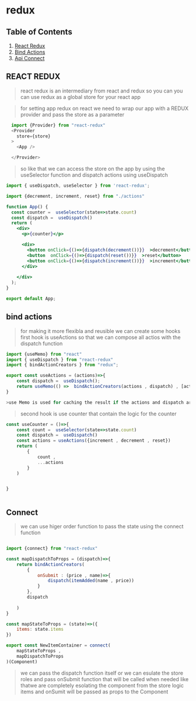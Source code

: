 # redux
## Table of Contents
1. [React Redux](#react-redux)
2. [Bind Actions](#bind-actions)
3. [Api Connect]("#connect")
## REACT REDUX

> react redux is an intermediary from  react and redux so you can you can use redux as a global store for your react app


> for setting app redux on react we need to  wrap our app with a REDUX provider and pass the store as a parameter
```js
  import {Provider} from "react-redux"
  <Provider
    store={store}
  >
    <App />

  </Provider>

```
> so like that we can access the store on the app by using the useSelector function and dispatch actions using useDispatch


```jsx
import { useDispatch, useSelector } from 'react-redux';

import {decrement, increment, reset} from "./actions"

function App() {
  const counter =  useSelector(state=>state.count)
  const dispatch =  useDispatch()
  return (
    <div>
      <p>{counter}</p>

      <div>
        <button onClick={()=>{dispatch(decrement())}}  >decrement</button>
        <button  onClick={()=>{dispatch(reset())}}  >reset</button>
        <button onClick={()=>{dispatch(increment())}}  >increment</button>
      </div>
    
    </div>
  );
}

export default App;

```



## bind actions 

> for making  it more flexibla and reusible we can create some hooks 
> first hook is useActions  so that we can compose all actios with the dispatch function

```jsx
import {useMemo} from "react"
import { useDispatch } from "react-redux"
import { bindActionCreators } from "redux";

export const useActions = (actions)=>{
    const dispatch =  useDispatch();
    return useMemo(() =>  bindActionCreators(actions , dispatch) , [actions , dispatch] )
}

>use Memo is used for caching the result if the actions and dispatch are the same  we dont need to recalculate  the result

```
> second hook is use counter that contain the logic for the counter

```jsx
const useCounter = ()=>{
    const count =  useSelector(state=>state.count)
    const dispatch =  useDispatch()
    const actions = useActions({increment , decrement , reset})
    return (
        {
            count , 
            ...actions
        }
    )


}



```

## Connect

> we can use higer order function to pass the state using the connect function


```jsx

import {connect} from "react-redux"

const mapDispatchToProps = (dispatch)=>{
    return bindActionCreators(
        {
            onSubmit : (price , name)=>{
                dispatch(itemAdded(name , price))
            }
        },
        dispatch
        
    )
}

const mapStateToProps = (state)=>({
    items: state.items
})

export const NewItemContainer = connect(
    mapStateToProps , 
    mapDispatchToProps
)(Component)

```

> we can pass the dispatch function itself or we can esulate the store roles and pass onSubmit function that will be called when needed like thatwe are completely esolating  the component from the store logic
> items  and onSumit  will be passed as props to the Component 